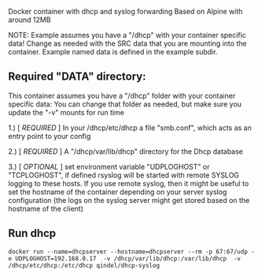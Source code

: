 Docker container with dhcp and syslog forwarding
Based on Alpine with around 12MB

NOTE: Example assumes you have a "/dhcp" with your container specific data!
Change as needed with the SRC data that you are mounting into the container.
Example named data is defined in the example subdir.

## Required "DATA" directory:
This container assumes you have a "/dhcp" folder with your container specific data:
You can change that folder as needed, but make sure you update the "-v" mounts for run time

1.) [ *REQUIRED* ] In your /dhcp/etc/dhcp a file "smb.conf", which acts as an entry point to your config

2.) [ *REQUIRED* ] A "/dhcp/var/lib/dhcp" directory for the Dhcp database

3.) [ *OPTIONAL* ] set environment variable "UDPLOGHOST" or "TCPLOGHOST", if defined rsyslog will be started with remote SYSLOG logging to these hosts. If you use remote syslog, then it might be useful to set the hostname of the container depending on your server syslog configuration (the logs on the syslog server might get stored based on the hostname of the client)


## Run dhcp

```
docker run --name=dhcpserver --hostname=dhcpserver --rm -p 67:67/udp -e UDPLOGHOST=192.168.0.17  -v /dhcp/var/lib/dhcp:/var/lib/dhcp  -v /dhcp/etc/dhcp:/etc/dhcp qindel/dhcp-syslog
```